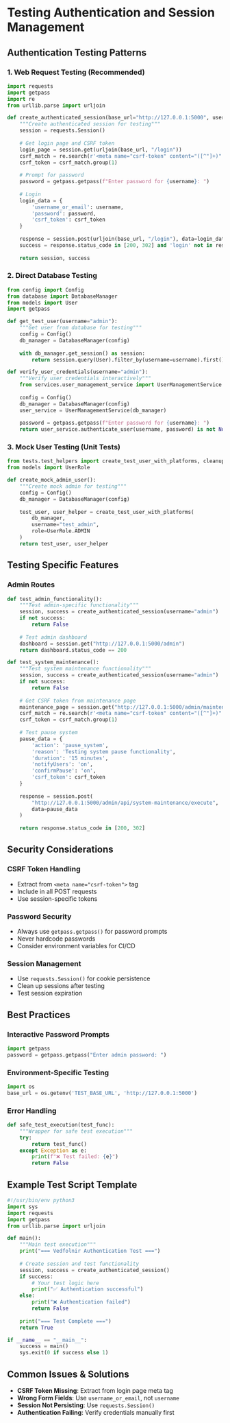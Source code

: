 # Testing Authentication and Session Management

## Authentication Testing Patterns

### 1. Web Request Testing (Recommended)
```python
import requests
import getpass
import re
from urllib.parse import urljoin

def create_authenticated_session(base_url="http://127.0.0.1:5000", username="admin"):
    """Create authenticated session for testing"""
    session = requests.Session()
    
    # Get login page and CSRF token
    login_page = session.get(urljoin(base_url, "/login"))
    csrf_match = re.search(r'<meta name="csrf-token" content="([^"]+)"', login_page.text)
    csrf_token = csrf_match.group(1)
    
    # Prompt for password
    password = getpass.getpass(f"Enter password for {username}: ")
    
    # Login
    login_data = {
        'username_or_email': username,
        'password': password,
        'csrf_token': csrf_token
    }
    
    response = session.post(urljoin(base_url, "/login"), data=login_data)
    success = response.status_code in [200, 302] and 'login' not in response.url.lower()
    
    return session, success
```

### 2. Direct Database Testing
```python
from config import Config
from database import DatabaseManager
from models import User
import getpass

def get_test_user(username="admin"):
    """Get user from database for testing"""
    config = Config()
    db_manager = DatabaseManager(config)
    
    with db_manager.get_session() as session:
        return session.query(User).filter_by(username=username).first()

def verify_user_credentials(username="admin"):
    """Verify user credentials interactively"""
    from services.user_management_service import UserManagementService
    
    config = Config()
    db_manager = DatabaseManager(config)
    user_service = UserManagementService(db_manager)
    
    password = getpass.getpass(f"Enter password for {username}: ")
    return user_service.authenticate_user(username, password) is not None
```

### 3. Mock User Testing (Unit Tests)
```python
from tests.test_helpers import create_test_user_with_platforms, cleanup_test_user
from models import UserRole

def create_mock_admin_user():
    """Create mock admin for testing"""
    config = Config()
    db_manager = DatabaseManager(config)
    
    test_user, user_helper = create_test_user_with_platforms(
        db_manager, 
        username="test_admin", 
        role=UserRole.ADMIN
    )
    return test_user, user_helper
```

## Testing Specific Features

### Admin Routes
```python
def test_admin_functionality():
    """Test admin-specific functionality"""
    session, success = create_authenticated_session(username="admin")
    if not success:
        return False
    
    # Test admin dashboard
    dashboard = session.get("http://127.0.0.1:5000/admin")
    return dashboard.status_code == 200

def test_system_maintenance():
    """Test system maintenance functionality"""
    session, success = create_authenticated_session(username="admin")
    if not success:
        return False
    
    # Get CSRF token from maintenance page
    maintenance_page = session.get("http://127.0.0.1:5000/admin/maintenance/pause-system")
    csrf_match = re.search(r'<meta name="csrf-token" content="([^"]+)"', maintenance_page.text)
    csrf_token = csrf_match.group(1)
    
    # Test pause system
    pause_data = {
        'action': 'pause_system',
        'reason': 'Testing system pause functionality',
        'duration': '15 minutes',
        'notifyUsers': 'on',
        'confirmPause': 'on',
        'csrf_token': csrf_token
    }
    
    response = session.post(
        "http://127.0.0.1:5000/admin/api/system-maintenance/execute",
        data=pause_data
    )
    
    return response.status_code in [200, 302]
```

## Security Considerations

### CSRF Token Handling
- Extract from `<meta name="csrf-token">` tag
- Include in all POST requests
- Use session-specific tokens

### Password Security
- Always use `getpass.getpass()` for password prompts
- Never hardcode passwords
- Consider environment variables for CI/CD

### Session Management
- Use `requests.Session()` for cookie persistence
- Clean up sessions after testing
- Test session expiration

## Best Practices

### Interactive Password Prompts
```python
import getpass
password = getpass.getpass("Enter admin password: ")
```

### Environment-Specific Testing
```python
import os
base_url = os.getenv('TEST_BASE_URL', 'http://127.0.0.1:5000')
```

### Error Handling
```python
def safe_test_execution(test_func):
    """Wrapper for safe test execution"""
    try:
        return test_func()
    except Exception as e:
        print(f"❌ Test failed: {e}")
        return False
```

## Example Test Script Template
```python
#!/usr/bin/env python3
import sys
import requests
import getpass
from urllib.parse import urljoin

def main():
    """Main test execution"""
    print("=== Vedfolnir Authentication Test ===")
    
    # Create session and test functionality
    session, success = create_authenticated_session()
    if success:
        # Your test logic here
        print("✅ Authentication successful")
    else:
        print("❌ Authentication failed")
        return False
    
    print("=== Test Complete ===")
    return True

if __name__ == "__main__":
    success = main()
    sys.exit(0 if success else 1)
```

## Common Issues & Solutions
- **CSRF Token Missing**: Extract from login page meta tag
- **Wrong Form Fields**: Use `username_or_email`, not `username`
- **Session Not Persisting**: Use `requests.Session()`
- **Authentication Failing**: Verify credentials manually first
